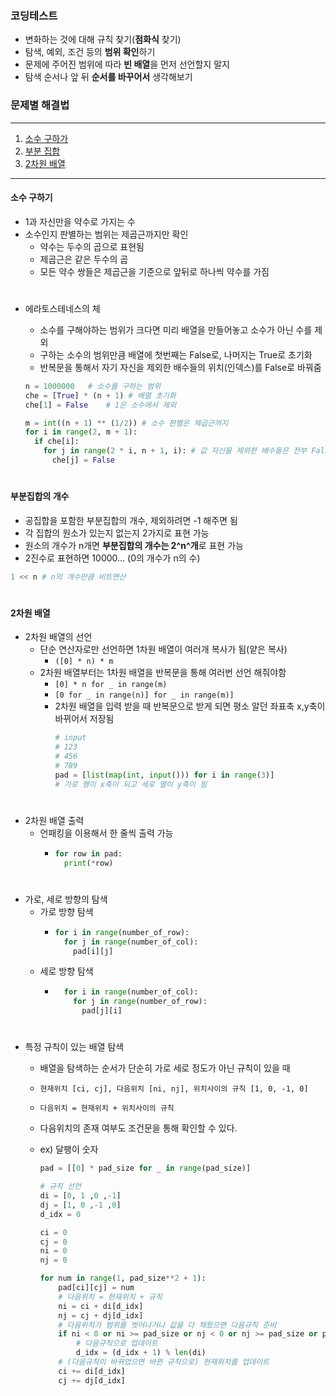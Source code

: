 ### 코딩테스트

- 변화하는 것에 대해 규칙 찾기(**점화식** 찾기)
- 탐색, 예외, 조건 등의 **범위 확인**하기
- 문제에 주어진 범위에 따라 **빈 배열**을 먼저 선언할지 말지
- 탐색 순서나 앞 뒤 **순서를 바꾸어서** 생각해보기

### 문제별 해결법

---

1. [소수 구하가](#소수-구하기)
2. [부분 집합](#부분집합의-개수)
3. [2차원 배열](#2차원-배열)

---

#### 소수 구하기

- 1과 자신만을 약수로 가지는 수
- 소수인지 판별하는 범위는 제곱근까지만 확인
  - 약수는 두수의 곱으로 표현됨
  - 제곱근은 같은 두수의 곱
  - 모든 약수 쌍들은 제곱근을 기준으로 앞뒤로 하나씩 약수를 가짐

#

- 에라토스테네스의 체

  - 소수를 구해야하는 범위가 크다면 미리 배열을 만들어놓고 소수가 아닌 수를 제외
  - 구하는 소수의 범위만큼 배열에 첫번째는 False로, 나머지는 True로 초기화
  - 반복문을 통해서 자기 자신을 제외한 배수들의 위치(인덱스)를 False로 바꿔줌

  ```python
  n = 1000000 	# 소수를 구하는 범위
  che = [True] * (n + 1) # 배열 초기화
  che[1] = False 	# 1은 소수에서 제외

  m = int((n + 1) ** (1/2)) # 소수 판별은 제곱근까지
  for i in range(2, m + 1):
    if che[i]:
      for j in range(2 * i, n + 1, i): # 값 자신을 제외한 배수들은 전부 False로 바꿔줌
        che[j] = False
  ```

  #

#### 부분집합의 개수

- 공집합을 포함한 부분집합의 개수, 제외하려면 -1 해주면 됨
- 각 집합의 원소가 있는지 없는지 2가지로 표현 가능
- 원소의 개수가 n개면 **부분집합의 개수는 2^n^개**로 표현 가능
- 2진수로 표현하면 10000... (0의 개수가 n의 수)

```python
1 << n # n의 개수만큼 비트연산
```

#

#### 2차원 배열

- 2차원 배열의 선언
  - 단순 연산자로만 선언하면 1차원 배열이 여러개 복사가 됨(얕은 복사)
    - `([0] * n) * m`
  - 2차원 배열부터는 1차원 배열을 반복문을 통해 여러번 선언 해줘야함
    - `[0] * n for _ in range(m)`
    - `[0 for _ in range(n)] for _ in range(m)]`
    - 2차원 배열을 입력 받을 때 반복문으로 받게 되면 평소 알던 좌표축 x,y축이 바뀌어서 저장됨
      ```python
      # input
      # 123
      # 456
      # 789
      pad = [list(map(int, input())) for i in range(3)]
      # 가로 행이 x축이 되고 세로 열이 y축이 됨
      ```

#

- 2차원 배열 출력
  - 언패킹을 이용해서 한 줄씩 출력 가능
    - ```python
      for row in pad:
        print(*row)
      ```

#

- 가로, 세로 방향의 탐색
  - 가로 방향 탐색
    - ```python
      for i in range(number_of_row):
        for j in range(number_of_col):
          pad[i][j]
      ```
  - 세로 방향 탐색
    - ```python
        for i in range(number_of_col):
          for j in range(number_of_row):
            pad[j][i]
      ```

#

- 특정 규칙이 있는 배열 탐색

  - 배열을 탐색하는 순서가 단순히 가로 세로 정도가 아닌 규칙이 있을 때
  - `현재위치 [ci, cj], 다음위치 [ni, nj], 위치사이의 규칙 [1, 0, -1, 0]`
  - `다음위치 = 현재위치 + 위치사이의 규칙`
  - 다음위치의 존재 여부도 조건문을 통해 확인할 수 있다.
  - ex) 달팽이 숫자

    ```python
    pad = [[0] * pad_size for _ in range(pad_size)]

    # 규칙 선언
    di = [0, 1 ,0 ,-1]
    dj = [1, 0 ,-1 ,0]
    d_idx = 0

    ci = 0
    cj = 0
    ni = 0
    nj = 0

    for num in range(1, pad_size**2 + 1):
        pad[ci][cj] = num
        # 다음위치 = 현재위치 + 규칙
        ni = ci + di[d_idx]
        nj = cj + dj[d_idx]
        # 다음위치가 범위를 벗어나거나 값을 다 채웠으면 다음규칙 준비
        if ni < 0 or ni >= pad_size or nj < 0 or nj >= pad_size or pad[ni][nj] != 0:
            # 다음규칙으로 업데이트
            d_idx = (d_idx + 1) % len(di)
        # (다음규칙이 바뀌었으면 바뀐 규칙으로) 현재위치를 업데이트
        ci += di[d_idx]
        cj += dj[d_idx]
    ```
